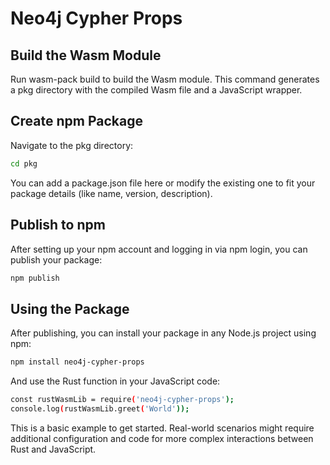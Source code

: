 # Neo4j Cypher Props

## Build the Wasm Module

Run wasm-pack build to build the Wasm module. This command generates a pkg directory with the compiled Wasm file and a JavaScript wrapper.

## Create npm Package

Navigate to the pkg directory:

```bash
cd pkg
```

You can add a package.json file here or modify the existing one to fit your package details (like name, version, description).

## Publish to npm

After setting up your npm account and logging in via npm login, you can publish your package:

```bash
npm publish
```

## Using the Package

After publishing, you can install your package in any Node.js project using npm:

```bash
npm install neo4j-cypher-props
```

And use the Rust function in your JavaScript code:

```bash
const rustWasmLib = require('neo4j-cypher-props');
console.log(rustWasmLib.greet('World'));
```

This is a basic example to get started. Real-world scenarios might require additional configuration and code for more complex interactions between Rust and JavaScript.
